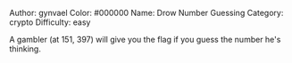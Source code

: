 Author: gynvael
Color: #000000
Name: Drow Number Guessing
Category: crypto
Difficulty: easy

A gambler (at 151, 397) will give you the flag if you guess the number he's thinking.
